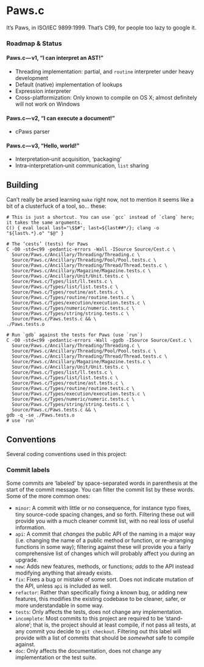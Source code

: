 Paws.c
======
It’s Paws, in ISO/IEC 9899:1999. That’s C99, for people too lazy to google it.

### Roadmap & Status
#### Paws.c — v1, “I can interpret an AST!”
- Threading implementation: partial, and `routine` interpreter under heavy development
- Default (native) implementation of lookups
- Expression interpreter
- Cross-platformization: Only known to compile on OS X; almost definitely will not work on Windows

#### Paws.c — v2, “I can execute a document!”
- cPaws parser

#### Paws.c — v3, “Hello, world!”
- Interpretation‐unit acquisition, ‘packaging’
- Intra–interpretation‐unit communication, `list` sharing

Building
--------
Can’t really be arsed learning `make` right now, not to mention it seems like a bit of a clusterfuck of a tool,
so… these:

    # This is just a shortcut. You can use `gcc` instead of `clang` here; it takes the same arguments.
    C() { eval local last="\$$#"; last=${last##*/}; clang -o "${last%.*}.o" "$@" }
    
    # The ‘cests’ (tests) for Paws
    C -O0 -std=c99 -pedantic-errors -Wall -ISource Source/Cest.c \
      Source/Paws.c/Ancillary/Threading/Threading.c \
      Source/Paws.c/Ancillary/Threading/Pool/Pool.tests.c \
      Source/Paws.c/Ancillary/Threading/Thread/Thread.tests.c \
      Source/Paws.c/Ancillary/Magazine/Magazine.tests.c \
      Source/Paws.c/Ancillary/Unit/Unit.tests.c \
      Source/Paws.c/Types/list/ll.tests.c \
      Source/Paws.c/Types/list/list.tests.c \
      Source/Paws.c/Types/routine/ast.tests.c \
      Source/Paws.c/Types/routine/routine.tests.c \
      Source/Paws.c/Types/execution/execution.tests.c \
      Source/Paws.c/Types/numeric/numeric.tests.c \
      Source/Paws.c/Types/string/string.tests.c \
      Source/Paws.c/Paws.tests.c && \
    ./Paws.tests.o
    
    # Run `gdb` against the tests for Paws (use `run`)
    C -O0 -std=c99 -pedantic-errors -Wall -ggdb -ISource Source/Cest.c \
      Source/Paws.c/Ancillary/Threading/Threading.c \
      Source/Paws.c/Ancillary/Threading/Pool/Pool.tests.c \
      Source/Paws.c/Ancillary/Threading/Thread/Thread.tests.c \
      Source/Paws.c/Ancillary/Magazine/Magazine.tests.c \
      Source/Paws.c/Ancillary/Unit/Unit.tests.c \
      Source/Paws.c/Types/list/ll.tests.c \
      Source/Paws.c/Types/list/list.tests.c \
      Source/Paws.c/Types/routine/ast.tests.c \
      Source/Paws.c/Types/routine/routine.tests.c \
      Source/Paws.c/Types/execution/execution.tests.c \
      Source/Paws.c/Types/numeric/numeric.tests.c \
      Source/Paws.c/Types/string/string.tests.c \
      Source/Paws.c/Paws.tests.c && \
    gdb -q -se ./Paws.tests.o
    # use `run`

Conventions
-----------
Several coding conventions used in this project:

### Commit labels
Some commits are ‘labeled’ by space-separated words in parenthesis at the start of the commit message. You can
filter the commit list by these words. Some of the more common ones:

- `minor`: A commit with little or no consequence, for instance typo fixes, tiny source-code spacing changes, and
  so forth. Filtering these out will provide you with a much cleaner commit list, with no real loss of useful
  information.
- `api`: A commit that *changes* the public API of the naming in a major way (i.e. changing the name of a public
  method or function, or re-arranging functions in some way); filtering against these will provide you a fairly
  comprehensive list of changes which will probably affect you during an upgrade.
- `new`: Adds new features, methods, or functions; *adds* to the API instead modifying anything that already
  exists.
- `fix`: Fixes a bug or mistake of some sort. Does not indicate mutation of the API, unless `api` is included as
  well.
- `refactor`: Rather than specifically fixing a known bug, or adding new features, this modifies the existing
  codebase to be cleaner, safer, or more understandable in some way.
- `tests`: Only affects the tests, does not change any implementation.
- `incomplete`: Most commits to this project are required to be ‘stand-alone’; that is, the project should at
  least compile, if not pass all tests, at any commit you decide to `git checkout`. Filtering out this label will
  provide with a list of commits that should be *somewhat* safe to compile against.
- `doc`: Only affects the documentation, does not change any implementation or the test suite.
